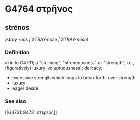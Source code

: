 # G4764 στρῆνος

## strēnos

_(stray'-nos | STRAY-nose | STRAY-nose)_

### Definition

akin to G4731; a "straining", "strenuousness" or "strength", i.e., (figuratively) luxury (voluptuousness); delicacy; 

- excessive strength which longs to break forth, over strength
- luxury
- eager desire

### See also

[[G4731|G4731 στερεός]]
